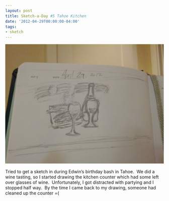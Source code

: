 ```yaml
---
layout: post
title: Sketch-a-Day #5 Tahoe Kitchen
date: '2012-04-29T00:00:00-04:00'
tags:
- sketch
---
```

![](/images/sketches/sad5-tahoe-kitchen.jpg)

Tried to get a sketch in during Edwin’s birthday bash in Tahoe.  We did a wine tasting, so I started drawing the kitchen counter which had some left over glasses of wine.  Unfortunately, I got distracted with partying and I stopped half way.  By the time I came back to my drawing, someone had cleaned up the counter =(
